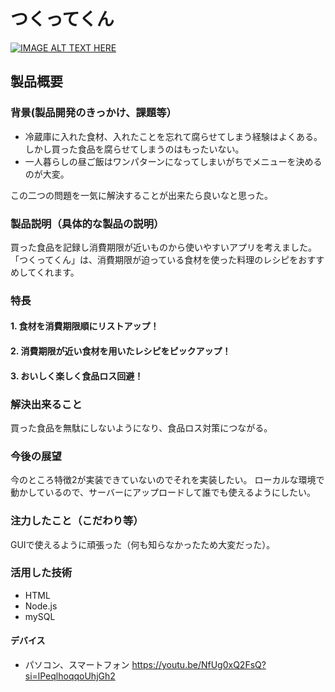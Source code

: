 # つくってくん

[![IMAGE ALT TEXT HERE](https://jphacks.com/wp-content/uploads/2023/07/JPHACKS2023_ogp.png)](https://www.youtube.com/watch?v=yYRQEdfGjEg)

## 製品概要
### 背景(製品開発のきっかけ、課題等）
* 冷蔵庫に入れた食材、入れたことを忘れて腐らせてしまう経験はよくある。
  しかし買った食品を腐らせてしまうのはもったいない。
* 一人暮らしの昼ご飯はワンパターンになってしまいがちでメニューを決めるのが大変。

この二つの問題を一気に解決することが出来たら良いなと思った。

### 製品説明（具体的な製品の説明）
買った食品を記録し消費期限が近いものから使いやすいアプリを考えました。
「つくってくん」は、消費期限が迫っている食材を使った料理のレシピをおすすめしてくれます。

### 特長
#### 1. 食材を消費期限順にリストアップ！
#### 2. 消費期限が近い食材を用いたレシピをピックアップ！
#### 3. おいしく楽しく食品ロス回避！

### 解決出来ること
買った食品を無駄にしないようになり、食品ロス対策につながる。

### 今後の展望
今のところ特徴2が実装できていないのでそれを実装したい。
ローカルな環境で動かしているので、サーバーにアップロードして誰でも使えるようにしたい。

### 注力したこと（こだわり等）
GUIで使えるように頑張った（何も知らなかったため大変だった）。

### 活用した技術
* HTML
* Node.js
* mySQL

#### デバイス
* パソコン、スマートフォン
https://youtu.be/NfUg0xQ2FsQ?si=lPeqlhoqqoUhjGh2
